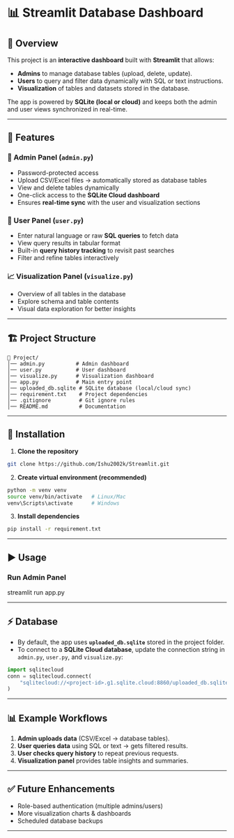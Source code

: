 # 📊 Streamlit Database Dashboard

## 📌 Overview

This project is an **interactive dashboard** built with **Streamlit** that allows:

* **Admins** to manage database tables (upload, delete, update).
* **Users** to query and filter data dynamically with SQL or text instructions.
* **Visualization** of tables and datasets stored in the database.

The app is powered by **SQLite (local or cloud)** and keeps both the admin and user views synchronized in real-time.

---

## 🚀 Features

### 🔑 Admin Panel (`admin.py`)

* Password-protected access
* Upload CSV/Excel files → automatically stored as database tables
* View and delete tables dynamically
* One-click access to the **SQLite Cloud dashboard**
* Ensures **real-time sync** with the user and visualization sections

### 👥 User Panel (`user.py`)

* Enter natural language or raw **SQL queries** to fetch data
* View query results in tabular format
* Built-in **query history tracking** to revisit past searches
* Filter and refine tables interactively

### 📈 Visualization Panel (`visualize.py`)

* Overview of all tables in the database
* Explore schema and table contents
* Visual data exploration for better insights

---

## 🏗️ Project Structure

```
📂 Project/
│── admin.py          # Admin dashboard
│── user.py           # User dashboard
│── visualize.py      # Visualization dashboard
│── app.py            # Main entry point
│── uploaded_db.sqlite # SQLite database (local/cloud sync)
│── requirement.txt    # Project dependencies
│── .gitignore         # Git ignore rules
│── README.md          # Documentation
```

---

## 🔧 Installation

1. **Clone the repository**

```bash
git clone https://github.com/Ishu2002k/Streamlit.git
```

2. **Create virtual environment (recommended)**

```bash
python -m venv venv
source venv/bin/activate   # Linux/Mac
venv\Scripts\activate      # Windows
```

3. **Install dependencies**

```bash
pip install -r requirement.txt
```

---

## ▶️ Usage

### Run Admin Panel

streamlit run app.py

---

## ⚡ Database

* By default, the app uses **`uploaded_db.sqlite`** stored in the project folder.
* To connect to a **SQLite Cloud database**, update the connection string in `admin.py`, `user.py`, and `visualize.py`:

```python
import sqlitecloud
conn = sqlitecloud.connect(
    "sqlitecloud://<project-id>.g1.sqlite.cloud:8860/uploaded_db.sqlite?apikey=<your-api-key>"
)
```

---

## 📊 Example Workflows

1. **Admin uploads data** (CSV/Excel → database tables).
2. **User queries data** using SQL or text → gets filtered results.
3. **User checks query history** to repeat previous requests.
4. **Visualization panel** provides table insights and summaries.

---

## ✅ Future Enhancements
* Role-based authentication (multiple admins/users)
* More visualization charts & dashboards
* Scheduled database backups

---
